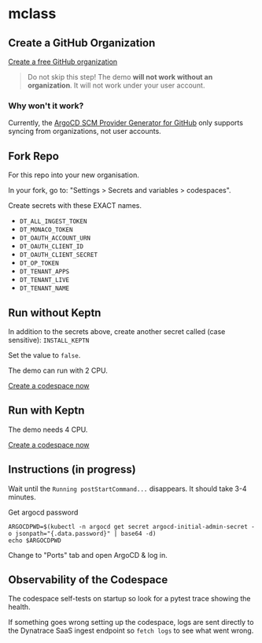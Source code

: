 # mclass

##  Create a GitHub Organization

[Create a free GitHub organization](https://github.com/account/organizations/new?plan=free)

> Do not skip this step! The demo **will not work without an organization**. It will not work under your user account.

### Why won't it work?

Currently, the [ArgoCD SCM Provider Generator for GitHub](https://argocd-applicationset.readthedocs.io/en/stable/Generators-SCM-Provider/#github) only supports syncing from organizations, not user accounts.

## Fork Repo

For this repo into your new organisation.

In your fork, go to: "Settings > Secrets and variables > codespaces".

Create secrets with these EXACT names.

- `DT_ALL_INGEST_TOKEN`
- `DT_MONACO_TOKEN`
- `DT_OAUTH_ACCOUNT_URN`
- `DT_OAUTH_CLIENT_ID`
- `DT_OAUTH_CLIENT_SECRET`
- `DT_OP_TOKEN`
- `DT_TENANT_APPS`
- `DT_TENANT_LIVE`
- `DT_TENANT_NAME`

## Run without Keptn

In addition to the secrets above, create another secret called (case sensitive): `INSTALL_KEPTN`

Set the value to `false`.

The demo can run with 2 CPU.

[Create a codespace now](https://github.com/codespaces/new)

## Run with Keptn

The demo needs 4 CPU.

[Create a codespace now](https://github.com/codespaces/new)

## Instructions (in progress)

Wait until the `Running postStartCommand...` disappears. It should take 3-4 minutes.

Get argocd password
```
ARGOCDPWD=$(kubectl -n argocd get secret argocd-initial-admin-secret -o jsonpath="{.data.password}" | base64 -d)
echo $ARGOCDPWD
```

Change to "Ports" tab and open ArgoCD & log in.

## Observability of the Codespace

The codespace self-tests on startup so look for a pytest trace showing the health.

If something goes wrong setting up the codespace, logs are sent directly to the Dynatrace SaaS ingest endpoint so `fetch logs` to see what went wrong.